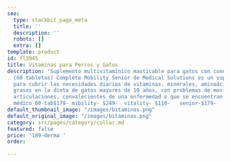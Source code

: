 ```yaml
---
seo:
  type: stackbit_page_meta
  title: ''
  description: ''
  robots: []
  extra: []
template: product
id: fl3945
title: Vitaminas para Perros y Gatos
description: 'Suplemento multivitamínico masticable para gatos con condroitina y glucosamina
  (60 tabletas) Complete Mobility Senior de Medical Solutions es un suplemento formulado
  para cubrir las necesidades diarias de vitaminas, minerales, aminoácidos y ácidos
  grasos en la dieta de gatos mayores de 10 años, con problemas de movilidad en las
  articulaciones, convalecientes de una enfermedad o que se encuentran en tratamiento
  médico 60-tab$179- mibility- $249-  vitality- $110-   senior-$179-   young-$149                                                                                                                                   '
default_thumbnail_image: "/images/bitaminas.png"
default_original_image: "/images/bitaminas.png"
category: src/pages/category/collar.md
featured: false
price: '189-derma '
order: 

---
```


